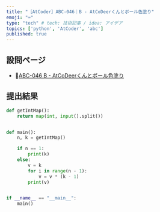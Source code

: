 ```yaml
---
title: "［AtCoder］ABC-046｜B - AtCoDeerくんとボール色塗り"
emoji: "⌨️"
type: "tech" # tech: 技術記事 / idea: アイデア
topics: ['python', 'AtCoder', 'abc']
published: true
---
```


## 設問ページ

- 🔗[ABC-046 B - AtCoDeerくんとボール色塗り](https://atcoder.jp/contests/abc046/tasks/abc046_b)

## 提出結果

```python
def getIntMap():
    return map(int, input().split())


def main():
    n, k = getIntMap()

    if n == 1:
        print(k)
    else:
        v = k
        for i in range(n - 1):
            v = v * (k - 1)
        print(v)


if __name__ == "__main__":
    main()
```
